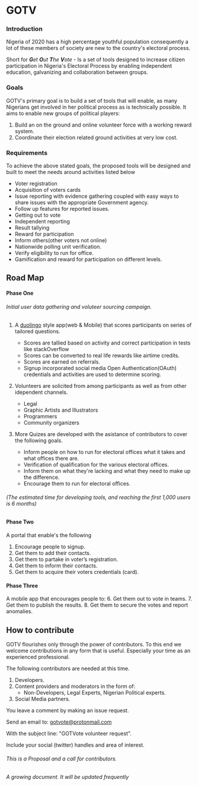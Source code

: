 # GOTV

### Introduction 
Nigeria of 2020 has a high percentage youthful population consequently a lot of these members of society are new to the country's electoral process.

Short for _**G**et **O**ut **T**he **V**ote_ - Is a set of tools designed to increase citizen participation in Nigeria's Electoral Process by enabling independent education, galvanizing and collaboration between groups.


### Goals

GOTV's primary goal is to build a set of tools that will enable, as many Nigerians get involved in her political process as is technically possible.
It aims to enable new groups of political players:
1. Build an on the ground and online volunteer force with a working reward system.
2. Coordinate their election related ground activities at very low cost.



### Requirements

To achieve the above stated goals, the proposed tools will be designed and built to meet the needs around activities listed below

+ Voter registration 
+ Acquisition of voters cards 
+ Issue reporting with evidence gathering coupled with easy ways to share issues with the appropriate Government agency. 
+ Follow up features for reported issues.
+ Getting out to vote
+ Independent reporting
+ Result tallying
+ Reward for participation
+ Inform others(other voters not online)
+ Nationwide polling unit verification.
+ Verify eligibility to run for office.
+ Gamification and reward for participation on different levels.




## Road Map


#### Phase One

###### Initial user data gathering and voluteer sourcing campaign. 

1. A [duolingo](https://www.duolingo.com/) style app(web & Mobile) that scores participants on series of tailored questions.
   + Scores are tallied based on activity and correct participation in tests like stackOverflow
   + Scores can be converted to real life rewards like airtime credits.
   + Scores are earned on referrals.
   + Signup incorporated social media Open Authentication(OAuth) credentials and activities are used to determine scoring.

2. Volunteers are solicited from among participants as well as from other idependent channels.
   + Legal
   + Graphic Artists and Illustrators
   + Programmers
   + Community organizers
   

3. More Quizes are developed with the asistance of contributors to cover the following goals.
   + Inform people on how to run for electoral offices what it takes and what offices there are.
   + Verification of qualification for the various electoral offices.
   + Inform them on what they're lacking and what they need to make up the difference.
   + Encourage them to run for electoral offices.

###### (The estimated time for developing tools, and reaching the first 1,000 users is 6 months)


#### Phase Two

A portal that enable's the following

1. Encourage people to signup.
2. Get them to add their contacts.
3. Get them to partake in voter’s registration.
4. Get them to inform their contacts.
5. Get them to acquire their voters credentials (card).


#### Phase Three
A mobile app that encourages people to:
6. Get them out to vote in teams.
7. Get them to publish the results.
8. Get them to secure the votes and report anomalies.



## How to contribute
GOTV flourishes only through the power of contributors. To this end we welcome contributions in any form that is useful. 
Especially your time as an experienced professional.

The following contributors are needed at this time.
1. Developers.
2. Content providers and moderators in the form of:
   - Non-Developers, Legal Experts, Nigerian Political experts.
3. Social Media partners.



You leave a comment by making an issue request.

Send an email to: 
gotvote@protonmail.com 

With the subject line: "GOTVote volunteer request".

Include your social (twitter) handles and area of interest.

###### This is a Proposal and a call for contributors. 

## 

_A growing document. It will be updated frequently_
